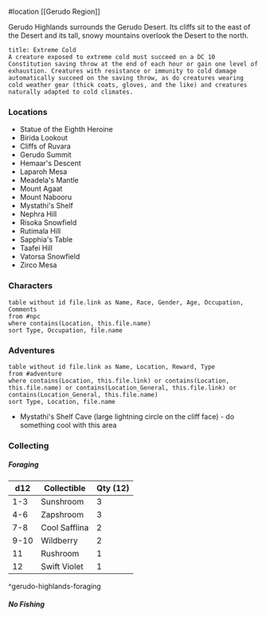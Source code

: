 #location [[Gerudo Region]]

Gerudo Highlands surrounds the Gerudo Desert. Its cliffs sit to the east of the Desert and its tall, snowy mountains overlook the Desert to the north.

```ad-info
title: Extreme Cold
A creature exposed to extreme cold must succeed on a DC 10 Constitution saving throw at the end of each hour or gain one level of exhaustion. Creatures with resistance or immunity to cold damage automatically succeed on the saving throw, as do creatures wearing cold weather gear (thick coats, gloves, and the like) and creatures naturally adapted to cold climates.
```

### Locations

* Statue of the Eighth Heroine
* Birida Lookout
* Cliffs of Ruvara
* Gerudo Summit
* Hemaar's Descent
* Laparoh Mesa
* Meadela's Mantle
* Mount Agaat
* Mount Nabooru
* Mystathi's Shelf
* Nephra Hill
* Risoka Snowfield
* Rutimala Hill
* Sapphia's Table
* Taafei Hill
* Vatorsa Snowfield
* Zirco Mesa

### Characters

```dataview
table without id file.link as Name, Race, Gender, Age, Occupation, Comments
from #npc
where contains(Location, this.file.name)
sort Type, Occupation, file.name
```

### Adventures
```dataview
table without id file.link as Name, Location, Reward, Type
from #adventure
where contains(Location, this.file.link) or contains(Location, this.file.name) or contains(Location_General, this.file.link) or contains(Location_General, this.file.name)
sort Type, Location, file.name
```

* Mystathi's Shelf Cave (large lightning circle on the cliff face) - do something cool with this area

### Collecting

##### Foraging

| d12  | Collectible   | Qty (12) |
| ---- | ------------- | -------- |
| 1-3  | Sunshroom     | 3        |
| 4-6  | Zapshroom     | 3        |
| 7-8  | Cool Safflina | 2        |
| 9-10 | Wildberry     | 2        |
| 11   | Rushroom      | 1        |
| 12   | Swift Violet  | 1        |
^gerudo-highlands-foraging

##### No Fishing
